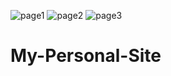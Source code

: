 ![page1](https://user-images.githubusercontent.com/78266403/171708083-24edf02a-97df-4b4b-b6bb-998adced954b.png)
![page2](https://user-images.githubusercontent.com/78266403/171708114-2462625e-9376-41ae-a50a-c58cbc6c3c5d.png)
![page3](https://user-images.githubusercontent.com/78266403/171708128-eb1c0c5a-7ac5-474e-b4d8-20156fd33818.png)
# My-Personal-Site

